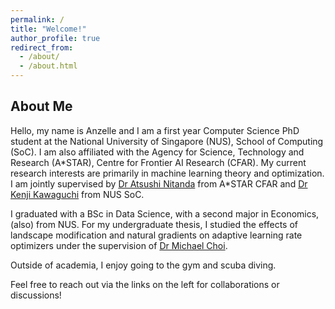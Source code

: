 ```yaml
---
permalink: /
title: "Welcome!"
author_profile: true
redirect_from: 
  - /about/
  - /about.html
---
```


## About Me

Hello, my name is Anzelle and I am a first year Computer Science PhD student at the National University of Singapore (NUS), School of Computing (SoC). I am also affiliated with the Agency for Science, Technology and Research (A\*STAR), Centre for Frontier AI Research (CFAR). My current research interests are primarily in machine learning theory and optimization. I am jointly supervised by [Dr Atsushi Nitanda](https://www.a-star.edu.sg/cfar/about-cfar/our-team/dr-atsushi-nitanda) from A\*STAR CFAR and [Dr Kenji Kawaguchi](https://www.comp.nus.edu.sg/cs/people/kenji/) from NUS SoC.

I graduated with a BSc in Data Science, with a second major in Economics, (also) from NUS. For my undergraduate thesis, I studied the effects of landscape modification and natural gradients on adaptive learning rate optimizers under the supervision of [Dr Michael Choi](https://www.yale-nus.edu.sg/faculty/michael-choi/).

Outside of academia, I enjoy going to the gym and scuba diving.

Feel free to reach out via the links on the left for collaborations or discussions!

